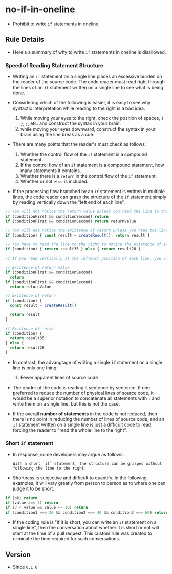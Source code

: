 # no-if-in-oneline

* Prohibit to write `if` statements in oneline.

## Rule Details

* Here's a summary of why to write `if` statements in oneline is disallowed.

### Speed of Reading Statement Structure

* Writing an `if` statement on a single line places an excessive burden on the reader of the source code. The code reader must read right through the lines of an `if` statement written on a single line to see what is being done.

* Considering which of the following is easier, it is easy to see why syntactic interpretation while reading to the right is a bad idea.
  1. While moving your eyes to the right, check the position of spaces, `{ }`, `;`, etc. and construct the syntax in your brain.
  1. while moving your eyes downward, construct the syntax in your brain using the line break as a cue.

* There are many points that the reader's must check as follows:
  1. Whether the control flow of the `if` statement is a compound statement.
  1. If the control flow of an `if` statement is a compound statement, how many statements it contains.
  1. Whether there is a `return` in the control flow of the `if` statement.
  1. Whether or not `else` is included.

* If the processing flow branched by an `if` statement is written in multiple lines, the code reader can grasp the structure of the `if` statement simply by reading vertically down the "left end of each line".

```js
// You will not notice the return value unless you read the line to the right.
if (conditionFirst && conditionSecond) return
if (conditionFirst && conditionSecond) return returnValue

// You will not notice the existence of return unless you read the line to the right.
if (condition) { const result = createResult(); return result }

// You have to read the line to the right to notice the existence of else.
if (condition) { return result35 } else { return result28 }
```

```js
// If you read vertically at the leftmost position of each line, you can grasp the structure of the if statement simply by checking the first two tokens of each line.

// Existence of return value
if (conditionFirst && conditionSecond)
  return
if (conditionFirst && conditionSecond)
  return returnValue

// Existence of return
if (condition) {
  const result = createResult()

  return result
}

// Existence of `else`
if (condition) {
  return result35
} else {
  return result28
}
```

* In contrast, the advangtage of writing a single `if` statement on a single line is only one thing:
  1. Fewer apparent lines of source code

* The reader of the code is reading it sentence by sentence. If one preferred to reduce the number of physical lines of source code, it would be a superior notation to concatenate all statements with `;` and write them on a single line, but this is not the case.

* If the overall **number of statements** in the code is not reduced, then there is no point in reducing the number of lines of source code, and an `if` statement written on a single line is just a difficult code to read, forcing the reader to "read the whole line to the right".

### Short `if` statement

* In response, some developers may argue as follows:
  ```
  With a short `if` statement, the structure can be grasped without following the line to the right.
  ```

* Shortness is subjective and difficult to quantify. In the following examples, it will vary greatly from person to person as to where one can judge it to be short.

```js
if (ok) return
if (value === 3) return
if (3 < value && value <= 10) return
if (condition1 === 20 && condition2 === 40 && condition3 === 60) return
```

* If the coding rule is "if it is short, you can write an `if` statement on a single line", then the conversation about whether it is short or not will start at the time of a pull request. This custom rule was created to eliminate the time required for such conversations.

## Version

* Since `0.1.0`
